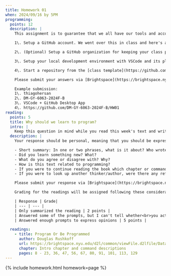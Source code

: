 ```yaml
---
title: Homework 01
when: 2024/09/16 by 5PM
programming:
  points: 12
  description: |
    This assignment is to guarantee that we all have our tools and accounts setup for the rest of the course. There are 3 mandatory tasks that should be complete:

    1\. Setup a GitHub account. We went over this in class and here's a [video](https://www.youtube.com/watch?v=ZVRuPO8nCLA) refresher. Once you have an account, submit your username or profile link via Brightspace. (2 points)

    2\. (Optional) Setup a GitHub organization for keeping your class project files. This will help. Here's a [video](https://www.youtube.com/watch?v=wnFm5fYGzso) showing how to do it. Submit your organization name or profile link via Brightspace. (2 points)

    3\. Setup your local development environment with VSCode and its plugins (or another IDE) and the GitHub Desktop App. Here's a [video](https://www.youtube.com/watch?v=dN5A0kDdCwk) showing how to setup the GitHub Desktop App. Here's a [video](https://www.youtube.com/watch?v=FlyQ9GR1LBM) that shows how to install plugins in VSCode. You should have these installed: [Live Server](https://marketplace.visualstudio.com/items?itemName=ritwickdey.LiveServer), [p5js Snippets](https://marketplace.visualstudio.com/items?itemName=acidic9.p5js-snippets), [Prettier](https://marketplace.visualstudio.com/items?itemName=esbenp.prettier-vscode). Let me know which IDE you're using and if you are using the GitHub Desktop App (or another git client) via your submission on Brightspace. (5 points)

    4\. Start a repository from the [class template](https://github.com/DM-GY-6063-2024F-B/p5js-template) in your personal or organization GitHub account. It should be named HW01. Enable GitHub pages to make your project go "live". Here's a [video](https://www.youtube.com/watch?v=CDNc-epGz58) showing how to do this. Submit the link to this repo via Brightspace. (3 points)

    Please submit your answers via [Brightspace](https://brightspace.nyu.edu/d2l/home/407563).

    Example submission:  
    1\. thiagohersan  
    2\. DM-GY-6063-2024F-B  
    3\. VSCode + GitHub Desktop App  
    4\. https://github.com/DM-GY-6063-2024F-B/HW01
reading:
  points: 5
  title: Why should we learn to program?
  intro: |
    Keep this question in mind while you read this week's text and write a 200-word response to the text:
  description: |
    Your response should be personal, meaning that you should be expressing your views and opinions about the text and not just summarizing it. You can use the following rubric to guide your response:

    - Short summary: In one or two phrases, what is it about? Who wrote it? When?
    - Did you learn something new? What?
    - What do you agree or disagree with? Why?
    - How is this text related to programming?
    - If you were to continue reading the book which chapter or command do you think would resonate the strongest with you?
    - If you were to look up another thinker/author, were there any references in the text that intrigued you?

    Please submit your response via [Brightspace](https://brightspace.nyu.edu/d2l/home/407563).

    Grading for the readings will be assigned following these considerations:

    | Response | Grade|
    | --- | --- |
    | Only summarized the reading | 2 points |
    | Answered some of the prompts, but I can't tell whether<br>you actually read the text, or what you thought | 3 points |
    | Answered enough prompts to express opinions | 5 points |

  readings:
    - title: Program Or Be Programmed
      author: Douglas Rushkoff
      url: https://brightspace.nyu.edu/d2l/common/viewFile.d2lfile/Database/MjU4ODc4MjU/rushkoff_program-or-be-programmed.pdf?ou=407563
      chapter: Intro chapter and command descriptions
      pages: 8 - 23, 36, 47, 56, 67, 80, 91, 101, 113, 129
---
```

{% include homework.html homework=page %}
